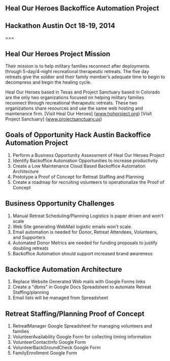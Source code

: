 ## **Heal Our Heroes Backoffice Automation Project**
## Hackathon Austin Oct 18-19, 2014
===

## Heal Our Heroes Project Mission

Their mission is to help military families reconnect after deployments through 5-day/4-night recreational therapeutic retreats. The five day retreats give the soldier and their family member’s adequate time to begin to decompress and begin the healing cycle.

Heal Our Heroes based in Texas and Project Sanctuary based in Colorado are the only two organizations focused
on helping military families reconnect through recreational therapeutic retreats. These two organizations
share resources and use the same web hosting and maintenance firm.
[Visit Heal Our Heroes] (www.hohproject.org)
[Visit Project Sanctuary] (www.projectsanctuary.us)

## Goals of Opportunity Hack Austin Backoffice Automation Project

1. Perform a Business Opportunity Assessment of Heal Our Heroes Project
2. Identify Backoffice Automation Opportunities to increase productivity
3. Create a Low Maintenance Cloud Based Backoffice Automation Architecture
4. Prototype a Proof of Concept for Retreat Staffing and Planning
5. Create a roadmap for recruiting volunteers to operationalize the Proof of Concept

## Business Opportunity Challenges

1. Manual Retreat Scheduling/Planning Logistics is paper driven and won't scale
2. Web Site generating WebMail logistic emails won't scale.
3. Email automation is needed for Donor, Retreat Attendees, Volunteers, and Supporters
4. Automated Donor Metrics are needed for funding proposals to justify doubling retreats
5. Backoffice Automation should support increased brand awareness

## Backoffice Automation Architecture

1. Replace Website Generated Web mails with Google Forms links
2. Create a "dbms" in Google Docs Spreadsheet to automate Retreat Staffing/planning
3. Email lists will be managed from Spreadsheet

## Retreat Staffing/Planning Proof of Concept

1. RetreatManager Google Spreadsheet for managing volunteers and families
2. VolunteerAvailability Google Form for collecting timing information
3. VolunteerContactInfo Google Form
4. VolunteerBackGroundCheck Google Form
5. FamilyEnrollment Google Form


 

